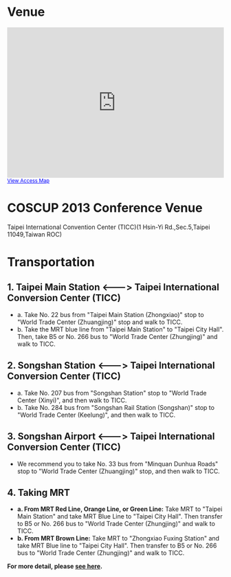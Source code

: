 # Venue

<iframe width="100%" height="350" frameborder="0" scrolling="no" marginheight="0" marginwidth="0" src="https://maps.google.com.tw/maps?f=q&amp;source=s_q&amp;hl=zh-TW&amp;geocode=&amp;q=%E5%8F%B0%E5%8C%97%E5%B8%82%E4%BF%A1%E7%BE%A9%E5%8D%80%E4%BF%A1%E7%BE%A9%E8%B7%AF%E4%BA%94%E6%AE%B51%E8%99%9F&amp;aq=&amp;sll=24.145973,120.666154&amp;sspn=0.067199,0.132093&amp;brcurrent=3,0x3442abadec7543e7:0x5dbcdd8252aeabe7,0,0x3442ac6b61dbbd9d:0xc0c243da98cba64b&amp;ie=UTF8&amp;hq=&amp;hnear=110%E5%8F%B0%E5%8C%97%E5%B8%82%E4%BF%A1%E7%BE%A9%E5%8D%80%E4%BF%A1%E7%BE%A9%E8%B7%AF%E4%BA%94%E6%AE%B51%E8%99%9F&amp;t=m&amp;z=14&amp;ll=25.033248,121.560484&amp;output=embed"></iframe><br /><small><a href="https://maps.google.com.tw/maps?f=q&amp;source=embed&amp;hl=zh-TW&amp;geocode=&amp;q=%E5%8F%B0%E5%8C%97%E5%B8%82%E4%BF%A1%E7%BE%A9%E5%8D%80%E4%BF%A1%E7%BE%A9%E8%B7%AF%E4%BA%94%E6%AE%B51%E8%99%9F&amp;aq=&amp;sll=24.145973,120.666154&amp;sspn=0.067199,0.132093&amp;brcurrent=3,0x3442abadec7543e7:0x5dbcdd8252aeabe7,0,0x3442ac6b61dbbd9d:0xc0c243da98cba64b&amp;ie=UTF8&amp;hq=&amp;hnear=110%E5%8F%B0%E5%8C%97%E5%B8%82%E4%BF%A1%E7%BE%A9%E5%8D%80%E4%BF%A1%E7%BE%A9%E8%B7%AF%E4%BA%94%E6%AE%B51%E8%99%9F&amp;t=m&amp;z=14&amp;ll=25.033248,121.560484" style="color:#0000FF;text-align:left">View Access Map</a></small>

# COSCUP 2013 Conference Venue

Taipei International Convention Center (TICC)(1 Hsin-Yi Rd.,Sec.5,Taipei 11049,Taiwan ROC)
<br />

# Transportation
## 1. Taipei Main Station <---> Taipei International Conversion Center (TICC)
* a. Take No. 22 bus from "Taipei Main Station (Zhongxiao)" stop to "World Trade Center (Zhuangjing)" stop and walk to TICC.
* b. Take the MRT blue line from "Taipei Main Station" to "Taipei City Hall". Then, take B5 or No. 266 bus to "World Trade Center (Zhungjing)" and walk to TICC.

## 2. Songshan Station <---> Taipei International Conversion Center (TICC)
* a. Take No. 207 bus from "Songshan Station" stop to "World Trade Center (Xinyi)", and then walk to TICC.
* b. Take No. 284 bus from "Songshan Rail Station (Songshan)" stop to "World Trade Center (Keelung)", and then walk to TICC.

## 3. Songshan Airport <---> Taipei International Conversion Center (TICC)
* We recommend you to take No. 33 bus from "Minquan Dunhua Roads" stop to "World Trade Center (Zhuangjing)" stop, and then walk to TICC.

## 4. Taking MRT
* **a. From MRT Red Line, Orange Line, or Green Line:** 
    Take MRT to "Taipei Main Station" and take MRT Blue Line to "Taipei City Hall". Then transfer to B5 or No. 266 bus to "World Trade Center (Zhungjing)" and walk to TICC.
* **b. From MRT Brown Line:**
    Take MRT to "Zhongxiao Fuxing Station" and take MRT Blue line to "Taipei City Hall". Then transfer to  B5 or No. 266 bus to "World Trade Center (Zhungjing)" and walk to TICC.

**For more detail, please <a href='http://www.ticc.com.tw/DB/FCKFiles/File/pdf/atlas_en.pdf' target='_blank'>see here</a>.**
